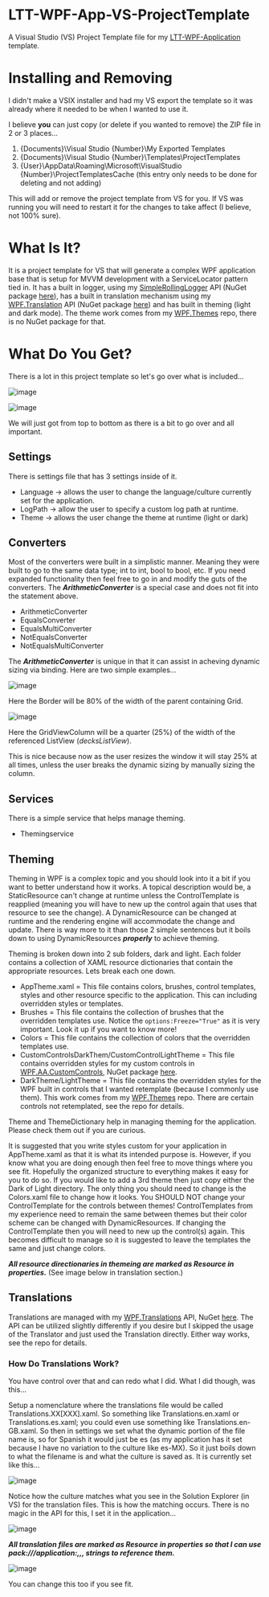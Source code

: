 # LTT-WPF-App-VS-ProjectTemplate
A Visual Studio (VS) Project Template file for my [LTT-WPF-Application](https://github.com/AaronAmberman/LTT-WPF-Application) template.

# Installing and Removing
I didn't make a VSIX installer and had my VS export the template so it was already where it needed to be when I wanted to use it. 

I believe **you** can just copy (or delete if you wanted to remove) the ZIP file in 2 or 3 places...

1. {Documents}\Visual Studio {Number}\My Exported Templates
2. {Documents}\Visual Studio {Number}\Templates\ProjectTemplates
3. {User}\AppData\Roaming\Microsoft\VisualStudio {Number}\ProjectTemplatesCache (this entry only needs to be done for deleting and not adding)

This will add or remove the project template from VS for you. If VS was running you will need to restart it for the changes to take affect (I believe, not 100% sure).

# What Is It?
It is a project template for VS that will generate a complex WPF application base that is setup for MVVM development with a ServiceLocator pattern tied in. It has a built in logger, using my [SimpleRollingLogger](https://github.com/AaronAmberman/SimpleRollingLogger) API (NuGet package [here](https://www.nuget.org/packages/SimpleRollingLogger/)), has a built in translation mechanism using my [WPF.Translation](https://github.com/AaronAmberman/WPF.Translations) API (NuGet package [here](https://www.nuget.org/packages/WPF.Translations/)) and has built in theming (light and dark mode). The theme work comes from my [WPF.Themes](https://github.com/AaronAmberman/WPF.Themes) repo, there is no NuGet package for that.

# What Do You Get?
There is a lot in this project template so let's go over what is included...

![image](https://github.com/AaronAmberman/LTT-WPF-App-VS-ProjectTemplate/assets/23512394/48e840f2-1d44-4f3b-a9d0-97ec01a061f4)

![image](https://github.com/AaronAmberman/LTT-WPF-App-VS-ProjectTemplate/assets/23512394/37b15ca2-8140-4ab7-9642-72d73eea6c27)

We will just got from top to bottom as there is a bit to go over and all important.

## Settings
There is settings file that has 3 settings inside of it.
- Language -> allows the user to change the language/culture currently set for the application.
- LogPath -> allow the user to specify a custom log path at runtime.
- Theme -> allows the user change the theme at runtime (light or dark)

## Converters
Most of the converters were built in a simplistic manner. Meaning they were built to go to the same data type; int to int, bool to bool, etc. If you need expanded functionality then feel free to go in and modify the guts of the converters. The ***ArithmeticConverter*** is a special case and does not fit into the statement above.
- ArithmeticConverter
- EqualsConverter
- EqualsMultiConverter
- NotEqualsConverter
- NotEqualsMultiConverter

The ***ArithmeticConverter*** is unique in that it can assist in acheving dynamic sizing via binding. Here are two simple examples...

![image](https://github.com/AaronAmberman/LTT-WPF-App-VS-ProjectTemplate/assets/23512394/10b27a9b-ad8c-49d1-a875-77057644b691)

Here the Border will be 80% of the width of the parent containing Grid.

![image](https://github.com/AaronAmberman/LTT-WPF-App-VS-ProjectTemplate/assets/23512394/60cd9a1f-e3eb-44a3-85e3-e4d81d00f0a7)

Here the GridViewColumn will be a quarter (25%) of the width of the referenced ListView (*decksListView*).

This is nice because now as the user resizes the window it will stay 25% at all times, unless the user breaks the dynamic sizing by manually sizing the column.

## Services
There is a simple service that helps manage theming.
- Themingservice

## Theming
Theming in WPF is a complex topic and you should look into it a bit if you want to better understand how it works. A topical description would be, a StaticResource can't change at runtime unless the ControlTemplate is reapplied (meaning you will have to new up the control again that uses that resource to see the change). A DynamicResource can be changed at runtime and the rendering engine will accommodate the change and update. There is way more to it than those 2 simple sentences but it boils down to using DynamicResources ***properly*** to achieve theming.

Theming is broken down into 2 sub folders, dark and light. Each folder contains a collection of XAML resource dictionaries that contain the appropriate resources. Lets break each one down.

- AppTheme.xaml = This file contains colors, brushes, control templates, styles and other resource specific to the application. This can including overridden styles or templates.
- Brushes = This file contains the collection of brushes that the overridden templates use. Notice the ```options:Freeze="True"``` as it is very important. Look it up if you want to know more!
- Colors = This file contains the collection of colors that the overridden templates use.
- CustomControlsDarkThem/CustomControlLightTheme = This file contains overridden styles for my custom controls in [WPF.AA.CustomControls](https://github.com/AaronAmberman/WPF.AA.CustomControls), NuGet package [here](https://www.nuget.org/packages/WPF.AA.CustomControls/).
- DarkTheme/LightTheme = This file contains the overridden styles for the WPF built in controls that I wanted retemplate (because I commonly use them). This work comes from my [WPF.Themes](https://github.com/AaronAmberman/WPF.Themes) repo. There are certain controls not retemplated, see the repo for details.

Theme and ThemeDictionary help in managing theming for the application. Please check them out if you are curious.

It is suggested that you write styles custom for your application in AppTheme.xaml as that it is what its intended purpose is. However, if you know what you are doing enough then feel free to move things where you see fit. Hopefully the organized structure to everything makes it easy for you to do so. If you would like to add a 3rd theme then just copy either the Dark of Light directory. The only thing you should need to change is the Colors.xaml file to change how it looks. You SHOULD NOT change your ControlTemplate for the controls between themes! ControlTemplates from my experience need to remain the same between themes but their color scheme can be changed with DynamicResources. If changing the ControlTemplate then you will need to new up the control(s) again. This becomes difficult to manage so it is suggested to leave the templates the same and just change colors.

***All resource directionaries in themeing are marked as Resource in properties.*** (See image below in translation section.)

## Translations
Translations are managed with my [WPF.Translations](https://github.com/AaronAmberman/WPF.Translations) API, NuGet [here](https://www.nuget.org/packages/WPF.Translations/). The API can be utilized slightly differently if you desire but I skipped the usage of the Translator and just used the Translation directly. Either way works, see the repo for details.

### How Do Translations Work?
You have control over that and can redo what I did. What I did though, was this...

Setup a nomenclature where the translations file would be called Translations.XX[XXX].xaml. So something like Translations.en.xaml or Translations.es.xaml; you could even use something like Translations.en-GB.xaml. So then in settings we set what the dynamic portion of the file name is, so for Spanish it would just be es (as my application has it set because I have no variation to the culture like es-MX). So it just boils down to what the filename is and what the culture is saved as. It is currently set like this...

![image](https://github.com/AaronAmberman/LTT-WPF-App-VS-ProjectTemplate/assets/23512394/69063b5c-8b00-4144-9f1e-236a821ee433)

Notice how the culture matches what you see in the Solution Explorer (in VS) for the translation files. This is how the matching occurs. There is no magic in the API for this, I set it in the application...

![image](https://github.com/AaronAmberman/LTT-WPF-App-VS-ProjectTemplate/assets/23512394/23d517c0-f377-40d6-8a5a-5f43ba8db5a5)

***All translation files are marked as Resource in properties so that I can use pack:///application:,,, strings to reference them.***

![image](https://github.com/AaronAmberman/LTT-WPF-App-VS-ProjectTemplate/assets/23512394/e86cbed4-52ac-46d3-90ff-d4bb95b02f9e)

You can change this too if you see fit.
